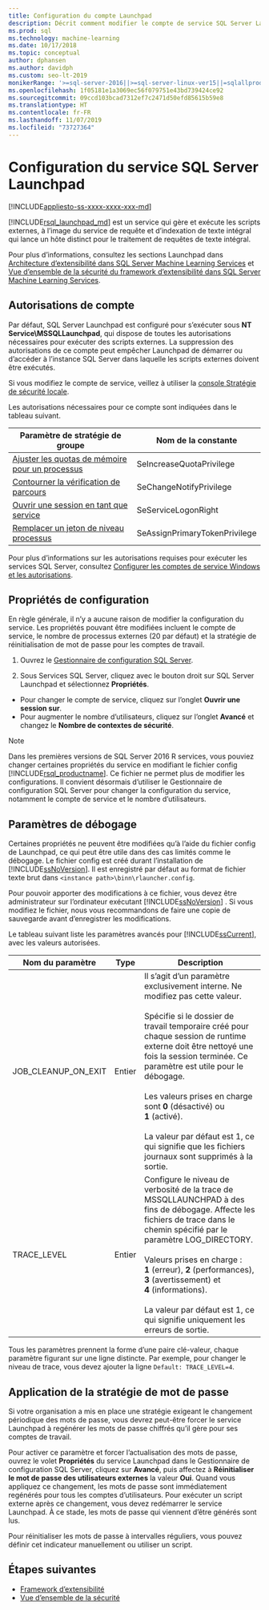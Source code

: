 ```yaml
---
title: Configuration du compte Launchpad
description: Décrit comment modifier le compte de service SQL Server Launchpad utilisé pour l’exécution de scripts externes sur SQL Server.
ms.prod: sql
ms.technology: machine-learning
ms.date: 10/17/2018
ms.topic: conceptual
author: dphansen
ms.author: davidph
ms.custom: seo-lt-2019
monikerRange: '>=sql-server-2016||>=sql-server-linux-ver15||=sqlallproducts-allversions'
ms.openlocfilehash: 1f05181e1a3069ec56f079751e43bd739424ce92
ms.sourcegitcommit: 09ccd103bcad7312ef7c2471d50efd85615b59e8
ms.translationtype: HT
ms.contentlocale: fr-FR
ms.lasthandoff: 11/07/2019
ms.locfileid: "73727364"
---
```

# <a name="sql-server-launchpad-service-configuration"></a>Configuration du service SQL Server Launchpad
[!INCLUDE[appliesto-ss-xxxx-xxxx-xxx-md](../../includes/appliesto-ss-xxxx-xxxx-xxx-md.md)]

[!INCLUDE[rsql_launchpad_md](../../includes/rsql-launchpad-md.md)] est un service qui gère et exécute les scripts externes, à l’image du service de requête et d’indexation de texte intégral qui lance un hôte distinct pour le traitement de requêtes de texte intégral.

Pour plus d’informations, consultez les sections Launchpad dans [Architecture d’extensibilité dans SQL Server Machine Learning Services](../../advanced-analytics/concepts/extensibility-framework.md#launchpad) et [Vue d’ensemble de la sécurité du framework d’extensibilité dans SQL Server Machine Learning Services](../../advanced-analytics/concepts/security.md#launchpad).

## <a name="account-permissions"></a>Autorisations de compte

Par défaut, SQL Server Launchpad est configuré pour s’exécuter sous **NT Service\MSSQLLaunchpad**, qui dispose de toutes les autorisations nécessaires pour exécuter des scripts externes. La suppression des autorisations de ce compte peut empêcher Launchpad de démarrer ou d’accéder à l’instance SQL Server dans laquelle les scripts externes doivent être exécutés.

Si vous modifiez le compte de service, veillez à utiliser la [console Stratégie de sécurité locale](https://docs.microsoft.com/windows/security/threat-protection/security-policy-settings/how-to-configure-security-policy-settings).

Les autorisations nécessaires pour ce compte sont indiquées dans le tableau suivant.

| Paramètre de stratégie de groupe | Nom de la constante |
|----------------------|---------------|
| [Ajuster les quotas de mémoire pour un processus](https://docs.microsoft.com/windows/security/threat-protection/security-policy-settings/adjust-memory-quotas-for-a-process) | SeIncreaseQuotaPrivilege | 
| [Contourner la vérification de parcours](https://docs.microsoft.com/windows/security/threat-protection/security-policy-settings/bypass-traverse-checking) | SeChangeNotifyPrivilege | 
| [Ouvrir une session en tant que service](https://docs.microsoft.com/windows/security/threat-protection/security-policy-settings/log-on-as-a-service) | SeServiceLogonRight | 
| [Remplacer un jeton de niveau processus](https://docs.microsoft.com/windows/security/threat-protection/security-policy-settings/replace-a-process-level-token) | SeAssignPrimaryTokenPrivilege | 

Pour plus d’informations sur les autorisations requises pour exécuter les services SQL Server, consultez [Configurer les comptes de service Windows et les autorisations](../../database-engine/configure-windows/configure-windows-service-accounts-and-permissions.md).

<a name="bkmk_ChangingConfig"></a> 

## <a name="configuration-properties"></a>Propriétés de configuration

En règle générale, il n’y a aucune raison de modifier la configuration du service. Les propriétés pouvant être modifiées incluent le compte de service, le nombre de processus externes (20 par défaut) et la stratégie de réinitialisation de mot de passe pour les comptes de travail.

1. Ouvrez le [Gestionnaire de configuration SQL Server](../../relational-databases/sql-server-configuration-manager.md).

2. Sous Services SQL Server, cliquez avec le bouton droit sur SQL Server Launchpad et sélectionnez **Propriétés**.
  + Pour changer le compte de service, cliquez sur l’onglet **Ouvrir une session sur**.
  + Pour augmenter le nombre d’utilisateurs, cliquez sur l’onglet **Avancé** et changez le **Nombre de contextes de sécurité**.

> [!Note]
> Dans les premières versions de SQL Server 2016 R services, vous pouviez changer certaines propriétés du service en modifiant le fichier config [!INCLUDE[rsql_productname](../../includes/rsql-productname-md.md)]. Ce fichier ne permet plus de modifier les configurations. Il convient désormais d’utiliser le Gestionnaire de configuration SQL Server pour changer la configuration du service, notamment le compte de service et le nombre d’utilisateurs.

## <a name="debug-settings"></a>Paramètres de débogage

Certaines propriétés ne peuvent être modifiées qu’à l’aide du fichier config de Launchpad, ce qui peut être utile dans des cas limités comme le débogage. Le fichier config est créé durant l’installation de [!INCLUDE[ssNoVersion](../../includes/ssnoversion-md.md)]. Il est enregistré par défaut au format de fichier texte brut dans `<instance path>\binn\rlauncher.config`.

Pour pouvoir apporter des modifications à ce fichier, vous devez être administrateur sur l’ordinateur exécutant [!INCLUDE[ssNoVersion](../../includes/ssnoversion-md.md)] . Si vous modifiez le fichier, nous vous recommandons de faire une copie de sauvegarde avant d’enregistrer les modifications.

Le tableau suivant liste les paramètres avancés pour [!INCLUDE[ssCurrent](../../includes/sscurrent-md.md)], avec les valeurs autorisées.

|**Nom du paramètre**|**Type**|**Description**|
|----|----|----|
|JOB\_CLEANUP\_ON\_EXIT|Entier |Il s’agit d’un paramètre exclusivement interne. Ne modifiez pas cette valeur. </br></br>Spécifie si le dossier de travail temporaire créé pour chaque session de runtime externe doit être nettoyé une fois la session terminée. Ce paramètre est utile pour le débogage. </br></br>Les valeurs prises en charge sont **0** (désactivé) ou **1** (activé). </br></br>La valeur par défaut est 1, ce qui signifie que les fichiers journaux sont supprimés à la sortie.|
|TRACE\_LEVEL|Entier |Configure le niveau de verbosité de la trace de MSSQLLAUNCHPAD à des fins de débogage. Affecte les fichiers de trace dans le chemin spécifié par le paramètre LOG_DIRECTORY. </br></br>Valeurs prises en charge : **1** (erreur), **2** (performances), **3** (avertissement) et **4** (informations). </br></br>La valeur par défaut est 1, ce qui signifie uniquement les erreurs de sortie.|

Tous les paramètres prennent la forme d’une paire clé-valeur, chaque paramètre figurant sur une ligne distincte. Par exemple, pour changer le niveau de trace, vous devez ajouter la ligne `Default: TRACE_LEVEL=4`.

<a name="bkmk_EnforcePolicy"></a>

## <a name="enforcing-password-policy"></a>Application de la stratégie de mot de passe

Si votre organisation a mis en place une stratégie exigeant le changement périodique des mots de passe, vous devrez peut-être forcer le service Launchpad à regénérer les mots de passe chiffrés qu’il gère pour ses comptes de travail.

Pour activer ce paramètre et forcer l’actualisation des mots de passe, ouvrez le volet **Propriétés** du service Launchpad dans le Gestionnaire de configuration SQL Server, cliquez sur **Avancé**, puis affectez à **Réinitialiser le mot de passe des utilisateurs externes** la valeur **Oui**. Quand vous appliquez ce changement, les mots de passe sont immédiatement regénérés pour tous les comptes d’utilisateurs. Pour exécuter un script externe après ce changement, vous devez redémarrer le service Launchpad. À ce stade, les mots de passe qui viennent d’être générés sont lus.

Pour réinitialiser les mots de passe à intervalles réguliers, vous pouvez définir cet indicateur manuellement ou utiliser un script.

## <a name="next-steps"></a>Étapes suivantes

+ [Framework d’extensibilité](../concepts/extensibility-framework.md)
+ [Vue d’ensemble de la sécurité](../concepts/security.md)
